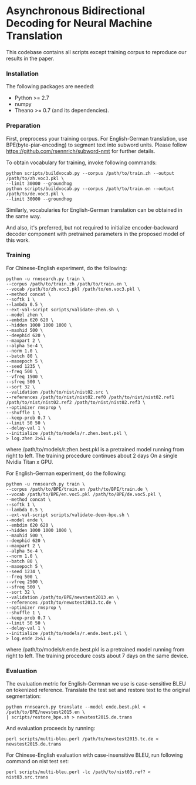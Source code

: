 Asynchronous Bidirectional Decoding for Neural Machine Translation
=====================================================================

This codebase contains all scripts except training corpus to reproduce our results in the paper.

### Installation

The following packages are needed:

- Python >= 2.7
- numpy
- Theano >= 0.7 (and its dependencies).

### Preparation

First, preprocess your training corpus. For English-German translation, use BPE(byte-piar-encoding) to segment text into subword units. Please follow <https://github.com/rsennrich/subword-nmt> for further details.

To obtain vocabulary for training, invoke following commands:

    python scripts/buildvocab.py --corpus /path/to/train.zh --output /path/to/zh.voc3.pkl \
    --limit 30000 --groundhog
    python scripts/buildvocab.py --corpus /path/to/train.en --output /path/to/de.voc3.pkl \
    --limit 30000 --groundhog

Similarly, vocabularies for English-German translation can be obtained in the same way.

And also, it's preferred, but not required to initialize encoder-backward decoder component with pretrained parameters in the proposed model of this work.


### Training

For Chinese-English experiment, do the following:

    python -u rnnsearch.py train \
    --corpus /path/to/train.zh /path/to/train.en \
    --vocab /path/to/zh.voc3.pkl /path/to/en.voc3.pkl \
    --method concat \
    --softk 1 \
    --lambda 0.5 \
    --ext-val-script scripts/validate-zhen.sh \
    --model zhen \
    --embdim 620 620 \
    --hidden 1000 1000 1000 \
    --maxhid 500 \
    --deephid 620 \
    --maxpart 2 \
    --alpha 5e-4 \
    --norm 1.0 \
    --batch 80 \
    --maxepoch 5 \
    --seed 1235 \
    --freq 500 \
    --vfreq 1500 \
    --sfreq 500 \
    --sort 32 \
    --validation /path/to/nist/nist02.src \
    --references /path/to/nist/nist02.ref0 /path/to/nist/nist02.ref1 /path/to/nist/nist02.ref2 /path/to/nist/nist02.ref3 \
    --optimizer rmsprop \
    --shuffle 1 \
    --keep-prob 0.7 \
    --limit 50 50 \
    --delay-val 1 \
    --initialize /path/to/models/r.zhen.best.pkl \
    > log.zhen 2>&1 &

where /path/to/models/r.zhen.best.pkl is a pretrained model running from right to left. The training procedure continues about 2 days On a single Nvidia Titan x GPU.

For English-German experiment, do the following:

    python -u rnnsearch.py train \
    --corpus /path/to/BPE/train.en /path/to/BPE/train.de \
    --vocab /path/to/BPE/en.voc5.pkl /path/to/BPE/de.voc5.pkl \
    --method concat \
    --softk 1 \
    --lambda 0.5 \
    --ext-val-script scripts/validate-deen-bpe.sh \
    --model ende \
    --embdim 620 620 \
    --hidden 1000 1000 1000 \
    --maxhid 500 \
    --deephid 620 \
    --maxpart 2 \
    --alpha 5e-4 \
    --norm 1.0 \
    --batch 80 \
    --maxepoch 5 \
    --seed 1234 \
    --freq 500 \
    --vfreq 2500 \
    --sfreq 500 \
    --sort 32 \
    --validation /path/to/BPE/newstest2013.en \
    --references /path/to/newstest2013.tc.de \
    --optimizer rmsprop \
    --shuffle 1 \
    --keep-prob 0.7 \
    --limit 50 50 \
    --delay-val 1 \
    --initialize /path/to/models/r.ende.best.pkl \
    > log.ende 2>&1 &

where /path/to/models/r.ende.best.pkl is a pretrained model running from right to left. The training procedure costs about 7 days on the same device.

### Evaluation

The evaluation metric for English-Germnan we use is case-sensitive BLEU on tokenized reference. Translate the test set and restore text to the original segmentation:

    python rnnsearch.py translate --model ende.best.pkl < /path/to/BPE/newstest2015.en \
    | scripts/restore_bpe.sh > newstest2015.de.trans

And evaluation proceeds by running:

    perl scripts/multi-bleu.perl /path/to/newstest2015.tc.de < newstest2015.de.trans

For Chinese-English evaluation with case-insensitive BLEU, run following command on nist test set:
    
    perl scripts/multi-bleu.perl -lc /path/to/nist03.ref? < nist03.src.trans
